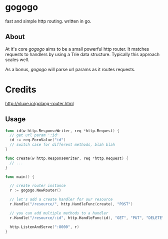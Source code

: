 # gogogo

fast and simple http routing. written in go.

## About

At it's core *gogogo* aims to be a small powerful http router.
It matches requests to handlers by using a Trie data structure.
Typically this approach scales well.

As a bonus, *gogogo* will parse url params as it routes requests.

# Credits

http://vluxe.io/golang-router.html

## Usage

```go
func id(w http.ResponseWriter, req *http.Request) {
  // get url param ':id'
  id := req.FormValue("id")
  // switch case for different methods, blah blah
}

func create(w http.ResponseWriter, req *http.Request) {
  // ...
}

func main() {

  // create router instance
  r := gogogo.NewRouter()

  // let's add a create handler for our resource
  r.Handle("/resource/", http.HandleFunc(create), "POST")

  // you can add multiple methods to a handler
  r.Handle("/resource/:id", http.HandleFunc(id), "GET", "PUT", "DELETE")

  http.ListenAndServe(":8000", r)
}

```
